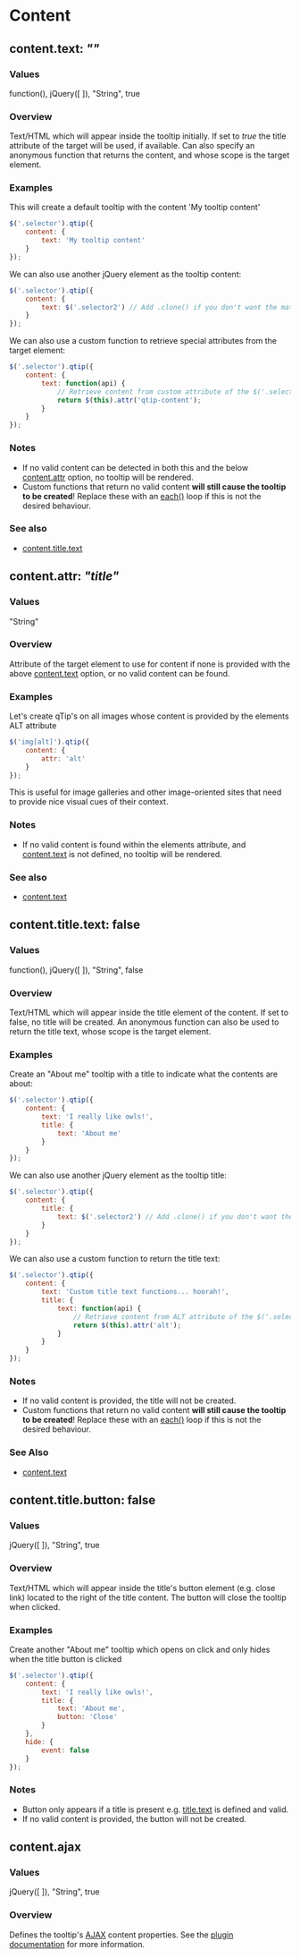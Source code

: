 # Content

## content.text: *""*

### Values
function(), jQuery([ ]), "String", true

### Overview
Text/HTML which will appear inside the tooltip initially. If set to *true* the title attribute of the target will be used, if available. Can also specify
an anonymous function that returns the content, and whose scope is the target element.


### Examples
This will create a default tooltip with the content 'My tooltip content'

```js
$('.selector').qtip({
	content: {
		text: 'My tooltip content'
	}
});
```

We can also use another jQuery element as the tooltip content:

```js
$('.selector').qtip({
	content: {
		text: $('.selector2') // Add .clone() if you don't want the matched elements to be removed, but simply copied
	}
});
```

We can also use a custom function to retrieve special attributes from the target element:

```js
$('.selector').qtip({
	content: {
		text: function(api) {
			// Retrieve content from custom attribute of the $('.selector') elements.
			return $(this).attr('qtip-content');
		}
	}
});
```

### Notes
* If no valid content can be detected in both this and the below [content.attr](#contentattr) option, no tooltip will be rendered.
* Custom functions that return no valid content **will still cause the tooltip to be created**! Replace these with an [each()](http://api.jquery.com/each/) loop if this is not the desired behaviour.

### See also
* [content.title.text](#contenttitletext)


## content.attr: *"title"*

### Values
"String"

### Overview
Attribute of the target element to use for content if none is provided with the above [content.text](#contenttext) option, or no valid content can be found.


### Examples
Let's create qTip's on all images whose content is provided by the elements ALT attribute

```js
$('img[alt]').qtip({
	content: {
		attr: 'alt'
	}
});
```

This is useful for image galleries and other image-oriented sites that need to provide nice visual cues of their context.

### Notes
* If no valid content is found within the elements attribute, and [content.text](#contenttext) is not defined, no tooltip will be rendered.

### See also
* [content.text](#contenttext)


## content.title.text: false

### Values
function(), jQuery([ ]), "String", false

### Overview
Text/HTML which will appear inside the title element of the content. If set to false, no title will be created. An anonymous function can also be used to return
the title text, whose scope is the target element.

### Examples
Create an "About me" tooltip with a title to indicate what the contents are about:

```js
$('.selector').qtip({
	content: {
		text: 'I really like owls!',
		title: {
			text: 'About me'
		}
	}
});
```

We can also use another jQuery element as the tooltip title:

```js
$('.selector').qtip({
	content: {
		title: {
			text: $('.selector2') // Add .clone() if you don't want the matched elements to be removed, but simply copied
		}
	}
});
```

We can also use a custom function to return the title text:

```js
$('.selector').qtip({
	content: {
		text: 'Custom title text functions... hoorah!',
		title: {
			text: function(api) {
				// Retrieve content from ALT attribute of the $('.selector') element
				return $(this).attr('alt');
			}
		}
	}
});
```

### Notes
* If no valid content is provided, the title will not be created.
* Custom functions that return no valid content **will still cause the tooltip to be created**! Replace these with an [each()](http://api.jquery.com/each/) loop if this is not the desired behaviour.

### See Also
* [content.text](#contenttext)



## content.title.button: false

### Values
jQuery([ ]), "String", true

### Overview
Text/HTML which will appear inside the title's button element (e.g. close link) located to the right of the title content. The button will close the tooltip when clicked.

### Examples
Create another "About me" tooltip which opens on click and only hides when the title button is clicked

```js
$('.selector').qtip({
	content: {
		text: 'I really like owls!',
		title: {
			text: 'About me',
			button: 'Close'
		}
	},
	hide: {
		event: false
	}
});
```

### Notes
* Button only appears if a title is present e.g. [title.text](#contenttitletext) is defined and valid.
* If no valid content is provided, the button will not be created.


## content.ajax

### Values
jQuery([ ]), "String", true

### Overview
Defines the tooltip's [AJAX](./plugins/ajax.md) content properties. See the [plugin documentation](./plugins/ajax.md) for more information.